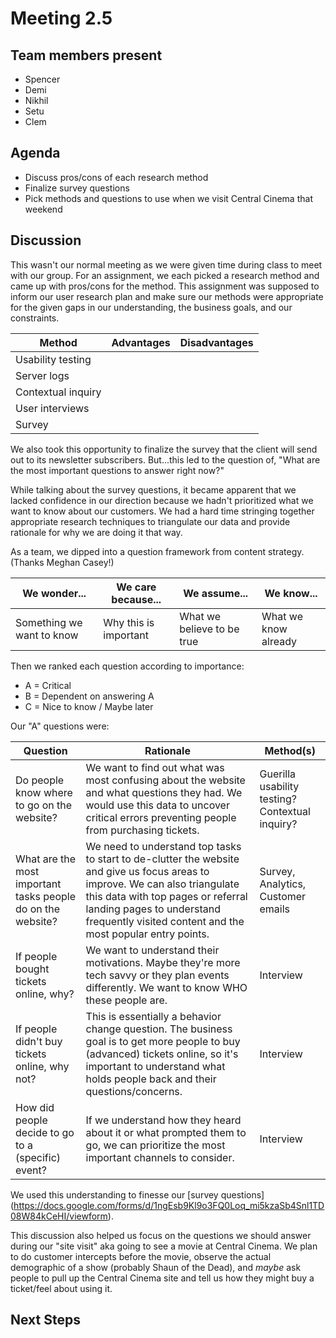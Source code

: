 # Meeting 2.5

## Team members present

- Spencer
- Demi
- Nikhil
- Setu
- Clem

## Agenda
- Discuss pros/cons of each research method
- Finalize survey questions
- Pick methods and questions to use when we visit Central Cinema that weekend

## Discussion

This wasn't our normal meeting as we were given time during class to meet with our group. For an assignment, we each picked a research method and came up with pros/cons for the method. This assignment was supposed to inform our user research plan and make sure our methods were appropriate for the given gaps in our understanding, the business goals, and our constraints.

| Method | Advantages | Disadvantages | 
|--------|------------|---------------|
|Usability testing | 
|Server logs |
|Contextual inquiry |
|User interviews |
| Survey | 

We also took this opportunity to finalize the survey that the client will send out to its newsletter subscribers. But...this led to the question of, "What are the most important questions to answer right now?"

While talking about the survey questions, it became apparent that we lacked confidence in our direction because we hadn't prioritized what we want to know about our customers. We had a hard time stringing together appropriate research techniques to triangulate our data and provide rationale for why we are doing it that way.

As a team, we dipped into a question framework from content strategy. (Thanks Meghan Casey!)

| We wonder... | We care because... | We assume... | We know... |
|-------------|------------|--------------|------------|
| Something we want to know | Why this is important | What we believe to be true | What we know already |

Then we ranked each question according to importance:
- A = Critical
- B = Dependent on answering A
- C = Nice to know / Maybe later

Our "A" questions were:

| Question | Rationale | Method(s) |
|----------| ----------|-----------|
| Do people know where to go on the website? | We want to find out what was most confusing about the website and what questions they had. We would use this data to uncover critical errors preventing people from purchasing tickets. | Guerilla usability testing? Contextual inquiry? 
| What are the most important tasks people do on the website? | We need to understand top tasks to start to de-clutter the website and give us focus areas to improve. We can also triangulate this data with top pages or referral landing pages to understand frequently visited content and the most popular entry points. | Survey, Analytics, Customer emails
| If people bought tickets online, why? | We want to understand their motivations. Maybe they're more tech savvy or they plan events differently. We want to know WHO these people are. | Interview
| If people didn't buy tickets online, why not? | This is essentially a behavior change question. The business goal is to get more people to buy (advanced) tickets online, so it's important to understand what holds people back and their questions/concerns. | Interview
| How did people decide to go to a (specific) event? | If we understand how they heard about it or what prompted them to go, we can prioritize the most important channels to consider. | Interview

We used this understanding to finesse our [survey questions] (https://docs.google.com/forms/d/1ngEsb9Kl9o3FQ0Loq_mi5kzaSb4Snl1TD08W84kCeHI/viewform).

This discussion also helped us focus on the questions we should answer during our "site visit" aka going to see a movie at Central Cinema. We plan to do customer intercepts before the movie, observe the actual demographic of a show (probably Shaun of the Dead), and *maybe* ask people to pull up the Central Cinema site and tell us how they might buy a ticket/feel about using it.

## Next Steps
